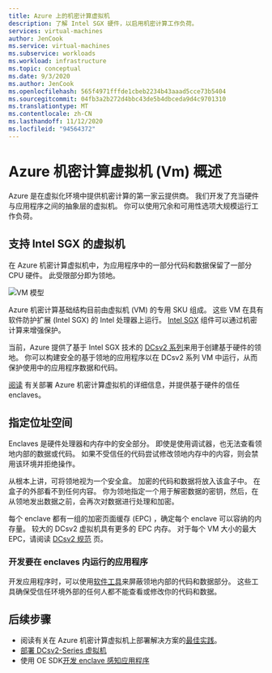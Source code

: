 ```yaml
---
title: Azure 上的机密计算虚拟机
description: 了解 Intel SGX 硬件，以启用机密计算工作负荷。
services: virtual-machines
author: JenCook
ms.service: virtual-machines
ms.subservice: workloads
ms.workload: infrastructure
ms.topic: conceptual
ms.date: 9/3/2020
ms.author: JenCook
ms.openlocfilehash: 565f4971fffde1cbeb2234b43aaad5cce73b5404
ms.sourcegitcommit: 04fb3a2b272d4bbc43de5b4dbceda9d4c9701310
ms.translationtype: MT
ms.contentlocale: zh-CN
ms.lasthandoff: 11/12/2020
ms.locfileid: "94564372"
---
```

# <a name="azure-confidential-computing-virtual-machines-vms-overview"></a>Azure 机密计算虚拟机 (Vm) 概述


Azure 是在虚拟化环境中提供机密计算的第一家云提供商。 我们开发了充当硬件与应用程序之间的抽象层的虚拟机。 你可以使用冗余和可用性选项大规模运行工作负荷。  

## <a name="intel-sgx-enabled-virtual-machines"></a>支持 Intel SGX 的虚拟机

在 Azure 机密计算虚拟机中，为应用程序中的一部分代码和数据保留了一部分 CPU 硬件。 此受限部分即为领地。 

![VM 模型](media/overview/hardware-backed-enclave.png)

Azure 机密计算基础结构目前由虚拟机 (VM) 的专用 SKU 组成。 这些 VM 在具有软件防护扩展 (Intel SGX) 的 Intel 处理器上运行。 [Intel SGX](https://intel.com/sgx) 组件可以通过机密计算来增强保护。 

当前，Azure 提供了基于 Intel SGX 技术的 [DCsv2 系列](../virtual-machines/dcv2-series.md)来用于创建基于硬件的领地。 你可以构建安全的基于领地的应用程序以在 DCsv2 系列 VM 中运行，从而保护使用中的应用程序数据和代码。 

[阅读](virtual-machine-solutions.md) 有关部署 Azure 机密计算虚拟机的详细信息，并提供基于硬件的信任 enclaves。

## <a name="enclaves"></a>指定位址空间

Enclaves 是硬件处理器和内存中的安全部分。 即使是使用调试器，也无法查看领地内部的数据或代码。 如果不受信任的代码尝试修改领地内存中的内容，则会禁用该环境并拒绝操作。

从根本上讲，可将领地视为一个安全盒。 加密的代码和数据将放入该盒子中。 在盒子的外部看不到任何内容。 你为领地指定一个用于解密数据的密钥，然后，在从领地发出数据之前，会再次对数据进行处理和加密。

每个 enclave 都有一组的加密页面缓存 (EPC) ，确定每个 enclave 可以容纳的内存量。 较大的 DCsv2 虚拟机具有更多的 EPC 内存。 对于每个 VM 大小的最大 EPC，请阅读 [DCsv2 规范](../virtual-machines/dcv2-series.md) 页。



### <a name="developing-applications-to-run-inside-enclaves"></a>开发要在 enclaves 内运行的应用程序
开发应用程序时，可以使用[软件工具](application-development.md)来屏蔽领地内部的代码和数据部分。 这些工具确保受信任环境外部的任何人都不能查看或修改你的代码和数据。 

## <a name="next-steps"></a>后续步骤
- 阅读有关在 Azure 机密计算虚拟机上部署解决方案的[最佳实践](virtual-machine-solutions.md)。
- [部署 DCsv2-Series 虚拟机](quick-create-portal.md)
- 使用 OE SDK[开发 enclave 感知应用程序](application-development.md)